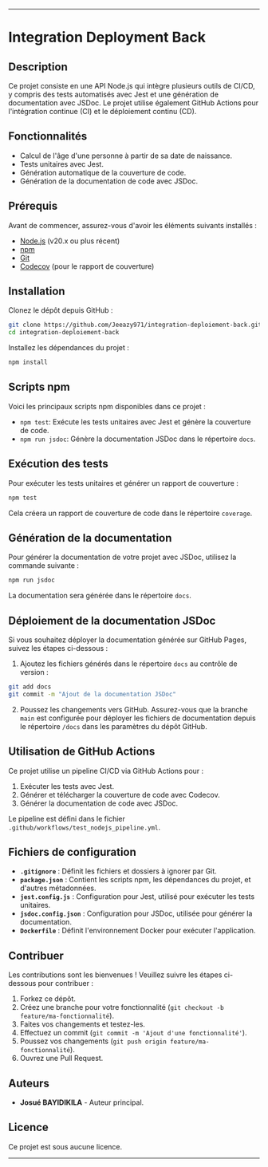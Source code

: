 
---

# Integration Deployment Back

## Description

Ce projet consiste en une API Node.js qui intègre plusieurs outils de CI/CD, y compris des tests automatisés avec Jest et une génération de documentation avec JSDoc. Le projet utilise également GitHub Actions pour l'intégration continue (CI) et le déploiement continu (CD).

## Fonctionnalités

- Calcul de l'âge d'une personne à partir de sa date de naissance.
- Tests unitaires avec Jest.
- Génération automatique de la couverture de code.
- Génération de la documentation de code avec JSDoc.

## Prérequis

Avant de commencer, assurez-vous d'avoir les éléments suivants installés :

- [Node.js](https://nodejs.org/) (v20.x ou plus récent)
- [npm](https://www.npmjs.com/)
- [Git](https://git-scm.com/)
- [Codecov](https://about.codecov.io/) (pour le rapport de couverture)

## Installation

Clonez le dépôt depuis GitHub :

```bash
git clone https://github.com/Jeeazy971/integration-deploiement-back.git
cd integration-deploiement-back
```

Installez les dépendances du projet :

```bash
npm install
```

## Scripts npm

Voici les principaux scripts npm disponibles dans ce projet :

- `npm test`: Exécute les tests unitaires avec Jest et génère la couverture de code.
- `npm run jsdoc`: Génère la documentation JSDoc dans le répertoire `docs`.

## Exécution des tests

Pour exécuter les tests unitaires et générer un rapport de couverture :

```bash
npm test
```

Cela créera un rapport de couverture de code dans le répertoire `coverage`.

## Génération de la documentation

Pour générer la documentation de votre projet avec JSDoc, utilisez la commande suivante :

```bash
npm run jsdoc
```

La documentation sera générée dans le répertoire `docs`.

## Déploiement de la documentation JSDoc

Si vous souhaitez déployer la documentation générée sur GitHub Pages, suivez les étapes ci-dessous :

1. Ajoutez les fichiers générés dans le répertoire `docs` au contrôle de version :

```bash
git add docs
git commit -m "Ajout de la documentation JSDoc"
```

2. Poussez les changements vers GitHub. Assurez-vous que la branche `main` est configurée pour déployer les fichiers de documentation depuis le répertoire `/docs` dans les paramètres du dépôt GitHub.

## Utilisation de GitHub Actions

Ce projet utilise un pipeline CI/CD via GitHub Actions pour :

1. Exécuter les tests avec Jest.
2. Générer et télécharger la couverture de code avec Codecov.
3. Générer la documentation de code avec JSDoc.

Le pipeline est défini dans le fichier `.github/workflows/test_nodejs_pipeline.yml`.

## Fichiers de configuration

- **`.gitignore`** : Définit les fichiers et dossiers à ignorer par Git.
- **`package.json`** : Contient les scripts npm, les dépendances du projet, et d'autres métadonnées.
- **`jest.config.js`** : Configuration pour Jest, utilisé pour exécuter les tests unitaires.
- **`jsdoc.config.json`** : Configuration pour JSDoc, utilisée pour générer la documentation.
- **`Dockerfile`** : Définit l'environnement Docker pour exécuter l'application.

## Contribuer

Les contributions sont les bienvenues ! Veuillez suivre les étapes ci-dessous pour contribuer :

1. Forkez ce dépôt.
2. Créez une branche pour votre fonctionnalité (`git checkout -b feature/ma-fonctionnalité`).
3. Faites vos changements et testez-les.
4. Effectuez un commit (`git commit -m 'Ajout d'une fonctionnalité'`).
5. Poussez vos changements (`git push origin feature/ma-fonctionnalité`).
6. Ouvrez une Pull Request.

## Auteurs

- **Josué BAYIDIKILA** - Auteur principal.

## Licence

Ce projet est sous aucune licence.

---
